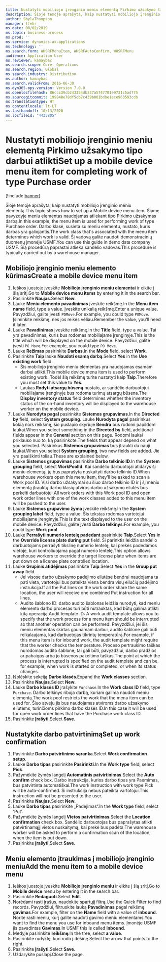 ```yaml
---
title: Nustatyti mobiliojo įrenginio meniu elementą Pirkimo užsakymo tipo darbui atlikti
description: Šioje temoje aprašyta, kaip nustatyti mobiliojo įrenginio meniu elementą.
author: ShylaThompson
manager: tfehr
ms.date: 08/02/2019
ms.topic: business-process
ms.prod: ''
ms.service: dynamics-ax-applications
ms.technology: ''
ms.search.form: WHSRFMenuItem, WHSRFAutoConfirm, WHSRFMenu
audience: Application User
ms.reviewer: kamaybac
ms.search.scope: Core, Operations
ms.search.region: Global
ms.search.industry: Distribution
ms.author: kamaybac
ms.search.validFrom: 2016-06-30
ms.dyn365.ops.version: Version 7.0.0
ms.openlocfilehash: 86ccc39cb243354db337a5747701e9731c5ad775
ms.sourcegitcommit: 199848e78df5cb7c439b001bdbe1ece963593cdb
ms.translationtype: HT
ms.contentlocale: lt-LT
ms.lasthandoff: 10/13/2020
ms.locfileid: "4433805"
---
```

# <a name="set-up-a-mobile-device-menu-item-for-completing-work-of-type-purchase-order"></a><span data-ttu-id="d30e3-103">Nustatyti mobiliojo įrenginio meniu elementą Pirkimo užsakymo tipo darbui atlikti</span><span class="sxs-lookup"><span data-stu-id="d30e3-103">Set up a mobile device menu item for completing work of type Purchase order</span></span>

[!include [banner](../../includes/banner.md)]

<span data-ttu-id="d30e3-104">Šioje temoje aprašyta, kaip nustatyti mobiliojo įrenginio meniu elementą.</span><span class="sxs-lookup"><span data-stu-id="d30e3-104">This topic shows how to set up a Mobile device menu item.</span></span> <span data-ttu-id="d30e3-105">Šiame pavyzdyje meniu elementas naudojamas atliekant tipo Pirkimo užsakymas darbą.</span><span class="sxs-lookup"><span data-stu-id="d30e3-105">In this example, the menu item is used for performing work of type Purchase order.</span></span> <span data-ttu-id="d30e3-106">Darbo klasė, susieta su meniu elementu, nustato, kuris darbas yra galiojantis.</span><span class="sxs-lookup"><span data-stu-id="d30e3-106">The work class that's associated with the menu item determines which work is valid.</span></span> <span data-ttu-id="d30e3-107">Šį vadovą galite naudoti demonstracinių duomenų įmonėje USMF.</span><span class="sxs-lookup"><span data-stu-id="d30e3-107">You can use this guide in demo data company USMF.</span></span> <span data-ttu-id="d30e3-108">Šią procedūrą paprastai atlieka sandėlio vadovas.</span><span class="sxs-lookup"><span data-stu-id="d30e3-108">This procedure is typically carried out by a warehouse manager.</span></span>


## <a name="create-a-mobile-device-menu-item"></a><span data-ttu-id="d30e3-109">Mobiliojo įrenginio meniu elemento kūrimas</span><span class="sxs-lookup"><span data-stu-id="d30e3-109">Create a mobile device menu item</span></span>
1. <span data-ttu-id="d30e3-110">Ieškos juostoje įveskite **Mobiliojo įrenginio meniu elementai** ir eikite į šią sritį.</span><span class="sxs-lookup"><span data-stu-id="d30e3-110">Go to **Mobile device menu items** by entering it in the search bar.</span></span>
2. <span data-ttu-id="d30e3-111">Pasirinkite **Naujas**.</span><span class="sxs-lookup"><span data-stu-id="d30e3-111">Select **New**.</span></span>
3. <span data-ttu-id="d30e3-112">Lauke **Meniu elemento pavadinimas** įveskite reikšmę.</span><span class="sxs-lookup"><span data-stu-id="d30e3-112">In the **Menu item name** field, type a value.</span></span> <span data-ttu-id="d30e3-113">Įveskite unikalią reikšmę.</span><span class="sxs-lookup"><span data-stu-id="d30e3-113">Enter a unique value.</span></span> <span data-ttu-id="d30e3-114">Pavyzdžiui, galite įvesti `POMove`.</span><span class="sxs-lookup"><span data-stu-id="d30e3-114">For example, you could type `POMove`.</span></span> <span data-ttu-id="d30e3-115">Įsiminkite reikšmę, nes jos reikės vėliau.</span><span class="sxs-lookup"><span data-stu-id="d30e3-115">Remember the value, you'll need it later.</span></span>  
4. <span data-ttu-id="d30e3-116">Lauke **Pavadinimas** įveskite reikšmę.</span><span class="sxs-lookup"><span data-stu-id="d30e3-116">In the **Title** field, type a value.</span></span> <span data-ttu-id="d30e3-117">Tai yra pavadinimas, kuris bus rodomas mobiliajame įrenginyje.</span><span class="sxs-lookup"><span data-stu-id="d30e3-117">This is the title which will be displayed on the mobile device.</span></span> <span data-ttu-id="d30e3-118">Pavyzdžiui, galite įvesti `PO Move`.</span><span class="sxs-lookup"><span data-stu-id="d30e3-118">For example, you could type `PO Move`.</span></span>  
5. <span data-ttu-id="d30e3-119">Lauke **Režimas** pasirinkite **Darbas**.</span><span class="sxs-lookup"><span data-stu-id="d30e3-119">In the **Mode** field, select **Work**.</span></span>
6. <span data-ttu-id="d30e3-120">Pasirinkite **Taip** lauke **Naudoti esamą darbą**.</span><span class="sxs-lookup"><span data-stu-id="d30e3-120">Select **Yes** in the **Use existing work** field.</span></span>
    - <span data-ttu-id="d30e3-121">Šis mobiliojo įrenginio meniu elementas yra naudojamas esamam darbui atlikti.</span><span class="sxs-lookup"><span data-stu-id="d30e3-121">This mobile device menu item is used to perform existing work.</span></span> <span data-ttu-id="d30e3-122">Todėl šią reikšmę turite nustatyti kaip **Taip**.</span><span class="sxs-lookup"><span data-stu-id="d30e3-122">Therefore you must set this value to **Yes**.</span></span>  
    - <span data-ttu-id="d30e3-123">Laukas **Rodyti atsargų būseną** nustato, ar sandėlio darbuotojui mobiliajame įrenginyje bus rodoma turimų atsargų būsena.</span><span class="sxs-lookup"><span data-stu-id="d30e3-123">The **Display inventory status** field determines whether the inventory status of the on-hand inventory will be displayed to the warehouse worker on the mobile device.</span></span>  
7. <span data-ttu-id="d30e3-124">Lauke **Nurodyta pagal** pasirinkite **Sistemos grupavimas**.</span><span class="sxs-lookup"><span data-stu-id="d30e3-124">In the **Directed by** field, select **System grouping**.</span></span> <span data-ttu-id="d30e3-125">Lauke **Nurodyta pagal** pasirinkus kokią nors reikšmę, šio puslapio skyriuje **Bendra** bus rodomi papildomi laukai.</span><span class="sxs-lookup"><span data-stu-id="d30e3-125">When you select something in the **Directed by** field, additional fields appear in the **General** section on this page.</span></span> <span data-ttu-id="d30e3-126">Rodomi laukai priklauso nuo to, ką pasirinkote.</span><span class="sxs-lookup"><span data-stu-id="d30e3-126">The fields that appear depend on what you selected.</span></span> <span data-ttu-id="d30e3-127">Pasirinkus **Sistemos grupavimas** bus įtraukti du nauji laukai.</span><span class="sxs-lookup"><span data-stu-id="d30e3-127">When you select **System grouping**, two new fields are added.</span></span> <span data-ttu-id="d30e3-128">Jie yra paaiškinti toliau.</span><span class="sxs-lookup"><span data-stu-id="d30e3-128">These are explained below.</span></span>  
8. <span data-ttu-id="d30e3-129">Lauke **Sistemos grupavimas** pasirinkite **Darbo telkinio ID**.</span><span class="sxs-lookup"><span data-stu-id="d30e3-129">In the **System grouping** field, select **WorkPoolId**.</span></span> <span data-ttu-id="d30e3-130">Kai sandėlio darbuotojai atidarys šį meniu elementą, jų bus paprašyta nuskaityti darbo telkinio ID.</span><span class="sxs-lookup"><span data-stu-id="d30e3-130">When warehouse workers open this menu item, they'll be asked to scan a Work pool ID.</span></span> <span data-ttu-id="d30e3-131">Visi darbo užsakymai su šiuo darbo telkinio ID ir į šį meniu elementą įtrauktų darbo klasių atviros darbo užsakymo eilutės bus perkelti darbuotojui.</span><span class="sxs-lookup"><span data-stu-id="d30e3-131">All work orders with this Work pool ID and open work order lines with one of the work classes added to this menu item will be pushed to the user.</span></span>  
9. <span data-ttu-id="d30e3-132">Lauke **Sistemos grupavimo žyma** įveskite reikšmę.</span><span class="sxs-lookup"><span data-stu-id="d30e3-132">In the **System grouping label** field, type a value.</span></span> <span data-ttu-id="d30e3-133">Šis tekstas rodomas vartotojui mobiliajame įrenginyje.</span><span class="sxs-lookup"><span data-stu-id="d30e3-133">This is the text displayed to the user on the mobile device.</span></span> <span data-ttu-id="d30e3-134">Pavyzdžiui, galite įvesti **Darbo telkinys**.</span><span class="sxs-lookup"><span data-stu-id="d30e3-134">For example, you could type **Work pool**.</span></span>  
10. <span data-ttu-id="d30e3-135">Lauke **Perrašyti numerio lentelę padedant** pasirinkite **Taip**.</span><span class="sxs-lookup"><span data-stu-id="d30e3-135">Select **Yes** in the **Override license plate during put** field.</span></span> <span data-ttu-id="d30e3-136">Ši parinktis leidžia sandėlio darbuotojams perrašyti tikslinę numerio lentelę, kai prekės padedamos vietoje, kuri kontroliuojama pagal numerio lentelę.</span><span class="sxs-lookup"><span data-stu-id="d30e3-136">This option allows warehouse workers to override the target license plate when items are put down on a license plate controlled location.</span></span>  
11. <span data-ttu-id="d30e3-137">Lauke **Grupinis atidėjimas** pasirinkite **Taip**.</span><span class="sxs-lookup"><span data-stu-id="d30e3-137">Select **Yes** in the **Group put away** field.</span></span>
    - <span data-ttu-id="d30e3-138">Jei visose darbo užsakymo padėjimo eilutėse bendrai naudojama ta pati vieta, vartotojui bus pateikta viena bendra visų eilučių padėjimo instrukcija.</span><span class="sxs-lookup"><span data-stu-id="d30e3-138">If all the Put lines on the work order share the same location, the user will receive one combined Put instruction for all lines.</span></span> 
    - <span data-ttu-id="d30e3-139">Audito šablono ID: darbo audito šablonas leidžia nurodyti, kad meniu elemento darbo procesas turi būti nutrauktas, kad būtų galima atlikti kitą operaciją.</span><span class="sxs-lookup"><span data-stu-id="d30e3-139">Audit template ID: A work audit template allows you to specify that the work process for a menu item should be interrupted so that another operation can be performed.</span></span> <span data-ttu-id="d30e3-140">Pavyzdžiui, jei šis meniu elementas skirtas gaunamam darbui, audito šablone gali būti reikalaujama, kad darbuotojas tikrintų temperatūrą.</span><span class="sxs-lookup"><span data-stu-id="d30e3-140">For example, if this menu item is for inbound work, the audit template might require that the worker checks the temperature.</span></span> <span data-ttu-id="d30e3-141">Proceso pertraukimo taškas nurodomas audito šablone, tai gali būti, pavyzdžiui, darbo pradžios ar pabaigos arba jo būsenos pakeitimo taškas.</span><span class="sxs-lookup"><span data-stu-id="d30e3-141">The point at which the process is interrupted is specified on the audit template and can be, for example, when work is started or completed, or when its status changes.</span></span>  
12. <span data-ttu-id="d30e3-142">Išplėskite sekciją **Darbo klasės**.</span><span class="sxs-lookup"><span data-stu-id="d30e3-142">Expand the **Work classes** section.</span></span>
13. <span data-ttu-id="d30e3-143">Pasirinkite **Naujas**.</span><span class="sxs-lookup"><span data-stu-id="d30e3-143">Select **New**.</span></span>
14. <span data-ttu-id="d30e3-144">Lauke **Darbo klasės ID** įrašykite `Purchase`.</span><span class="sxs-lookup"><span data-stu-id="d30e3-144">In the **Work class ID** field, type `Purchase`.</span></span> <span data-ttu-id="d30e3-145">Darbo telkinys riboja darbą, kuriam galima naudoti meniu elementą.</span><span class="sxs-lookup"><span data-stu-id="d30e3-145">The work pool restricts the work that the menu item can be used for.</span></span> <span data-ttu-id="d30e3-146">Šiuo atveju jis bus naudojamas atviroms darbo užsakymo eilutėms, turinčioms pirkimo darbo klasės ID.</span><span class="sxs-lookup"><span data-stu-id="d30e3-146">In this case it will be used for open work order lines that have the Purchase work class ID.</span></span>  
15. <span data-ttu-id="d30e3-147">Pasirinkite **Įrašyti**.</span><span class="sxs-lookup"><span data-stu-id="d30e3-147">Select **Save**.</span></span>

## <a name="set-up-work-confirmation"></a><span data-ttu-id="d30e3-148">Nustatykite darbo patvirtinimą</span><span class="sxs-lookup"><span data-stu-id="d30e3-148">Set up work confirmation</span></span>
1. <span data-ttu-id="d30e3-149">Pasirinkite **Darbo patvirtinimo sąranka**.</span><span class="sxs-lookup"><span data-stu-id="d30e3-149">Select **Work confirmation setup**.</span></span>
2. <span data-ttu-id="d30e3-150">Lauke **Darbo tipas** pasirinkite **Pasirinkti**.</span><span class="sxs-lookup"><span data-stu-id="d30e3-150">In the **Work type** field, select **Pick**.</span></span>
3. <span data-ttu-id="d30e3-151">Pažymėkite žymės langelį **Automatinis patvirtinimas**.</span><span class="sxs-lookup"><span data-stu-id="d30e3-151">Select the **Auto confirm** check box.</span></span> <span data-ttu-id="d30e3-152">Darbo instrukcija, kurios darbo tipas yra Paėmimas, bus patvirtinta automatiškai.</span><span class="sxs-lookup"><span data-stu-id="d30e3-152">The work instruction with work type Pick will be auto-confirmed.</span></span> <span data-ttu-id="d30e3-153">Ši instrukcija nebus pateikta vartotojui.</span><span class="sxs-lookup"><span data-stu-id="d30e3-153">This instruction will not be presented to the user.</span></span>  
4. <span data-ttu-id="d30e3-154">Pasirinkite **Naujas**.</span><span class="sxs-lookup"><span data-stu-id="d30e3-154">Select **New**.</span></span>
5. <span data-ttu-id="d30e3-155">Lauke **Darbo tipas** pasirinkite „Padėjimas“.</span><span class="sxs-lookup"><span data-stu-id="d30e3-155">In the **Work type** field, select 'Put'.</span></span>
6. <span data-ttu-id="d30e3-156">Pažymėkite žymės langelį **Vietos patvirtinimas**.</span><span class="sxs-lookup"><span data-stu-id="d30e3-156">Select the **Location confirmation** check box.</span></span> <span data-ttu-id="d30e3-157">Sandėlio darbuotojas bus paprašytas atlikti patvirtinamąjį vietos nuskaitymą, kai prekė bus padėta.</span><span class="sxs-lookup"><span data-stu-id="d30e3-157">The warehouse worker will be asked to perform a confirmation scan of the location, when the item is put down.</span></span>  
7. <span data-ttu-id="d30e3-158">Pasirinkite **Įrašyti**.</span><span class="sxs-lookup"><span data-stu-id="d30e3-158">Select **Save**.</span></span>

## <a name="add-the-menu-item-to-a-mobile-device-menu"></a><span data-ttu-id="d30e3-159">Meniu elemento įtraukimas į mobiliojo įrenginio meniu</span><span class="sxs-lookup"><span data-stu-id="d30e3-159">Add the menu item to a mobile device menu</span></span>
1. <span data-ttu-id="d30e3-160">Ieškos juostoje įveskite **Mobiliojo įrenginio meniu** ir eikite į šią sritį.</span><span class="sxs-lookup"><span data-stu-id="d30e3-160">Go to **Mobile device** menu by entering it in the search bar.</span></span>
2. <span data-ttu-id="d30e3-161">Pasirinkite **Redaguoti**.</span><span class="sxs-lookup"><span data-stu-id="d30e3-161">Select **Edit**.</span></span>
3. <span data-ttu-id="d30e3-162">Norėdami rasti įrašus, naudokite spartųjį filtrą.</span><span class="sxs-lookup"><span data-stu-id="d30e3-162">Use the Quick Filter to find records.</span></span> <span data-ttu-id="d30e3-163">Pavyzdžiui, filtruokite lauką **Pavadinimas** pagal reikšmę **gavimas**.</span><span class="sxs-lookup"><span data-stu-id="d30e3-163">For example, filter on the **Name** field with a value of **inbound**.</span></span> <span data-ttu-id="d30e3-164">Norite rasti meniu, kurį galite naudoti gavimo meniu elementams.</span><span class="sxs-lookup"><span data-stu-id="d30e3-164">You want to find the menu you use for inbound menu items.</span></span> <span data-ttu-id="d30e3-165">Įmonėje USMF jis pavadintas **Gavimas**.</span><span class="sxs-lookup"><span data-stu-id="d30e3-165">In USMF this is called **Inbound**.</span></span>  
4. <span data-ttu-id="d30e3-166">Medyje pasirinkite **reikšmę**.</span><span class="sxs-lookup"><span data-stu-id="d30e3-166">In the tree, select **a value**.</span></span>
5. <span data-ttu-id="d30e3-167">Pasirinkite rodyklę, kuri rodo į dešinę.</span><span class="sxs-lookup"><span data-stu-id="d30e3-167">Select the arrow that points to the right.</span></span>
6. <span data-ttu-id="d30e3-168">Pasirinkite **Įrašyti**.</span><span class="sxs-lookup"><span data-stu-id="d30e3-168">Select **Save**.</span></span>
7. <span data-ttu-id="d30e3-169">Uždarykite puslapį.</span><span class="sxs-lookup"><span data-stu-id="d30e3-169">Close the page.</span></span>
